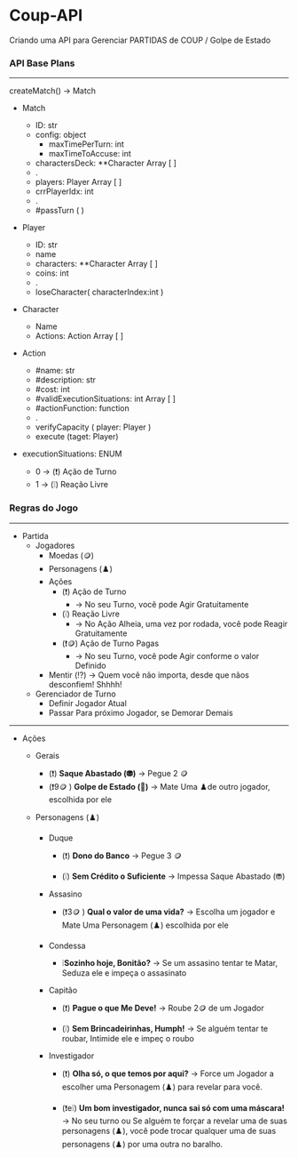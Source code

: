 # Coup-API
Criando uma API para Gerenciar PARTIDAS de COUP / Golpe de Estado

### API Base Plans
---
createMatch() -> Match

- Match
    - ID: str
    - config: object
        - maxTimePerTurn: int
        - maxTimeToAccuse: int
    - charactersDeck: **Character Array [ ]
    - .
    - players: Player Array [ ]
    - crrPlayerIdx: int
    - .
    - #passTurn ( )

- Player
    - ID: str
    - name
    - characters: **Character Array [ ]
    - coins: int
    - .
    - loseCharacter( characterIndex:int )

- Character
    - Name
    - Actions: Action Array [ ]

- Action
    - #name: str
    - #description: str
    - #cost: int
    - #validExecutionSituations: int Array [ ]
    - #actionFunction: function
    - .
    - verifyCapacity ( player: Player )
    - execute (taget: Player)


- executionSituations: ENUM
    - 0 → (❗) Ação de Turno 
    - 1 → (❕) Reação Livre

### Regras do Jogo
---
- Partida
    - Jogadores
        - Moedas (🪙)
        - Personagens (♟️)
        - Ações
            - (❗) Ação de Turno 
                - → No seu Turno, você pode Agir Gratuitamente
            - (❕) Reação Livre
                - → No Ação Alheia, uma vez por rodada, você pode Reagir Gratuitamente
            - (❗🪙) Ação de Turno Pagas 
                - → No seu Turno, você pode Agir conforme o valor Definido
        - Mentir (⁉️) → Quem você não importa, desde que nãos desconfiem! Shhhh!
    - Gerenciador de Turno
        - Definir Jogador Atual
        - Passar Para próximo Jogador, se Demorar Demais

---

- Ações
    - Gerais
        - (❗) **Saque Abastado (⛃)** → Pegue 2 🪙
        - (❗9🪙 ) **Golpe de Estado (🏦)** →  Mate Uma ♟️de outro jogador, escolhida por ele
    
    - Personagens (♟️)
        - Duque
            - (❗) **Dono do Banco** → Pegue 3 🪙
            
            - (❕) **Sem Crédito o Suficiente** → Impessa Saque Abastado (⛃)

        - Assasino
            - (❗3🪙 ) **Qual o valor de uma vida?** → Escolha um jogador e Mate Uma Personagem (♟️) escolhida por ele

        - Condessa
            - ❕**Sozinho hoje, Bonitão?** → Se um assasino tentar te Matar, Seduza ele e impeça o assasinato

        - Capitão
            - (❗) **Pague o que Me Deve!** → Roube 2🪙 de um Jogador

            - (❕) **Sem Brincadeirinhas, Humph!** → Se alguém tentar te roubar, Intimide ele e impeç o roubo
            
        - Investigador
            - (❗) **Olha só, o que temos por aqui?** → Force um Jogador a escolher uma Personagem (♟️) para revelar para você.
            
            - (❗e❕) **Um bom investigador, nunca sai só com uma máscara!** → No seu turno ou Se alguém te forçar a revelar uma de suas personagens (♟️), você pode trocar qualquer uma de suas personagens (♟️) por uma outra no baralho.
            
